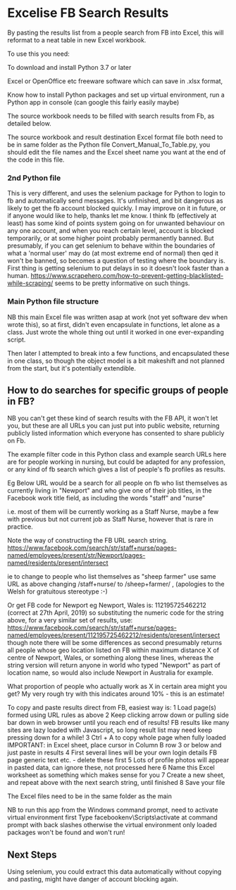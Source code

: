 # Excelise FB Search Results
By pasting the results list from a people search from FB into Excel, this will reformat to a neat table in new Excel workbook.

To use this you need:

To download and install Python 3.7 or later

Excel or OpenOffice etc freeware software which can save in .xlsx format, 

Know how to install Python packages and set up virtual environment, run a Python app in console (can google this fairly easily maybe)

The source workbook needs to be filled with search results from Fb, as detailed below.

The source workbook and result destination Excel format file both need to be in same folder as the Python file Convert_Manual_To_Table.py, you should edit the file names and the Excel sheet name you want at the end of the code in this file.

### 2nd Python file
This is very different, and uses the selenium package for Python to login to fb and automatically send messages. It's unfinished, and bit dangerous as likely to get the fb account blocked quickly. I may improve on it in future, or if anyone would like to help, thanks let me know. I think fb (effectively at least) has some kind of points system going on for unwanted behaviour on any one account, and when you reach certain level, account is blocked temporarily, or at some higher point probably permanently banned. But presumably, if you can get selenium to behave within the boundaries of what a 'normal user' may do (at most extreme end of normal) then qed it won't be banned, so becomes a question of testing where the boundary is. First thing is getting selenium to put delays in so it doesn't look faster than a human.
https://www.scrapehero.com/how-to-prevent-getting-blacklisted-while-scraping/ seems to be pretty informative on such things.

### Main Python file structure
NB this main Excel file was written asap at work (not yet software dev when wrote this), so at first, didn't even encapsulate in functions, let alone 
as a class. Just wrote the whole thing out until it worked in one ever-expanding script.

Then later I attempted to break into a few functions, and encapsulated these in one class, so though the object model is a bit makeshift
and not planned from the start, but it's potentially extendible.

## How to do searches for specific groups of people in FB?
NB you can't get these kind of search results with the FB API, it won't let you, but these are all URLs you can just put into public
website, returning publicly listed information which everyone has consented to share publicly on Fb.

The example filter code in this Python class and example search URLs here are for people working in nursing, but could be adapted 
for any profession, or any kind of fb search which gives a list of people's fb profiles as results.

Eg Below URL would be a search for all people on fb who list themselves as currently living in "Newport" and who give one of their job 
titles, in the Facebook work title field, as including the words "staff" and "nurse"

i.e. most of them will be currently working as a Staff Nurse, maybe a few with previous but not current job as Staff Nurse, however 
that is rare in practice.

Note the way of constructing the FB URL search string.
https://www.facebook.com/search/str/staff+nurse/pages-named/employees/present/str/Newport/pages-named/residents/present/intersect

ie to change to people who list themselves as "sheep farmer" use same URL as above changing /staff+nurse/ to /sheep+farmer/ ,
(apologies to the Welsh for gratuitous stereotype :-)

Or get FB code for Newport eg Newport, Wales is: 112195725462212 (correct at 27th April, 2019)
so substituting the numeric code for the string above, for a very similar set of results, use: 
https://www.facebook.com/search/str/staff+nurse/pages-named/employees/present/112195725462212/residents/present/intersect
though note there will be some differences as second presumably returns all people whose geo location listed on FB within maximum
distance X of centre of Newport, Wales, or something along these lines, whereas the string version will return anyone in world who
typed "Newport" as part of location name, so would also include Newport in Australia for example.

What proportion of people who actually work as X in certain area might you get?
My very rough try with this indicates around 10% - this is an estimate!

To copy and paste results direct from FB, easiest way is:
1 Load page(s) formed using URL rules as above
2 Keep clicking arrow down or pulling side bar down in web browser until you reach end of results!
FB results like many sites are lazy loaded with Javascript, so long result list may need keep pressing down for a while!
3 Ctrl + A to copy whole page when fully loaded
IMPORTANT: in Excel sheet, place cursor in Column B row 3 or below and just paste in results
4 First several lines will be your own login details FB page generic text etc. - delete these first
5 Lots of profile photos will appear in pasted data, can ignore these, not processed here
6 Name this Excel worksheet as something which makes sense for you
7 Create a new sheet, and repeat above with the next search string, until finished
8 Save your file

The Excel files need to be in the same folder as the main

NB to run this app from the Windows command prompt, need to activate virtual environment first
Type facebookenv\Scripts\activate at command prompt with back slashes
otherwise the virtual environment only loaded packages won't be found and won't run!

## Next Steps
Using selenium, you could extract this data automatically without copying and pasting, might have danger of account blocking again.
